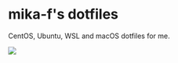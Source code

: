 # mika-f's dotfiles

CentOS, Ubuntu, WSL and macOS dotfiles for me.

![](https://user-images.githubusercontent.com/10832834/52524462-9a07a700-2ce0-11e9-9813-a968062b9fcd.png)
